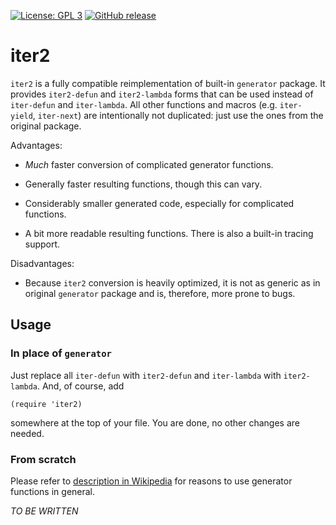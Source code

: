[![License: GPL 3](https://img.shields.io/badge/license-GPL_3-green.svg)](http://www.gnu.org/licenses/gpl-3.0.txt)
[![GitHub release](https://img.shields.io/github/release/doublep/iter2.svg?maxAge=86400)](https://github.com/doublep/iter2/releases)


# iter2

`iter2` is a fully compatible reimplementation of built-in `generator`
package.  It provides `iter2-defun` and `iter2-lambda` forms that can
be used instead of `iter-defun` and `iter-lambda`.  All other
functions and macros (e.g. `iter-yield`, `iter-next`) are
intentionally not duplicated: just use the ones from the original
package.

Advantages:

* *Much* faster conversion of complicated generator functions.

* Generally faster resulting functions, though this can vary.

* Considerably smaller generated code, especially for complicated
  functions.

* A bit more readable resulting functions.  There is also a built-in
  tracing support.

Disadvantages:

* Because `iter2` conversion is heavily optimized, it is not as
  generic as in original `generator` package and is, therefore, more
  prone to bugs.


## Usage

### In place of `generator`

Just replace all `iter-defun` with `iter2-defun` and `iter-lambda`
with `iter2-lambda`.  And, of course, add

    (require 'iter2)

somewhere at the top of your file.  You are done, no other changes are
needed.

### From scratch

Please refer to [description in Wikipedia][1] for reasons to use
generator functions in general.

*TO BE WRITTEN*


[1]: https://en.wikipedia.org/wiki/Generator_(computer_programming)
